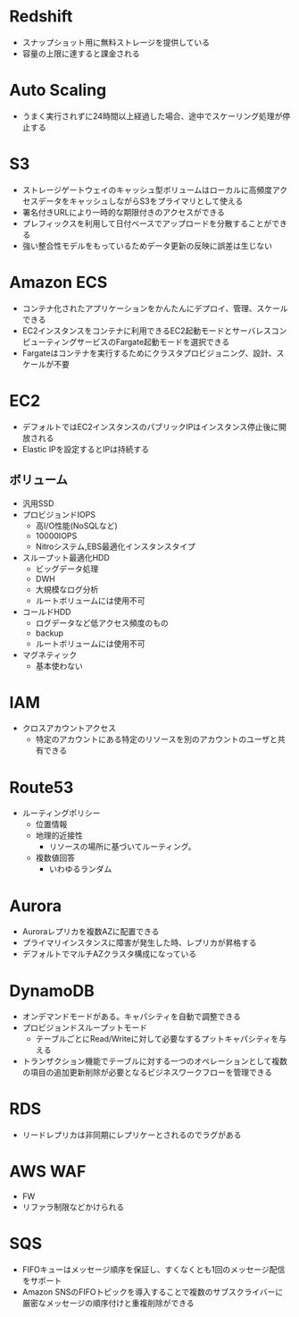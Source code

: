 # Redshift

* スナップショット用に無料ストレージを提供している
* 容量の上限に達すると課金される

# Auto Scaling

* うまく実行されずに24時間以上経過した場合、途中でスケーリング処理が停止する

# S3

* ストレージゲートウェイのキャッシュ型ボリュームはローカルに高頻度アクセスデータをキャッシュしながらS3をプライマリとして使える
* 署名付きURLにより一時的な期限付きのアクセスができる
* プレフィックスを利用して日付ベースでアップロードを分散することができる
* 強い整合性モデルをもっているためデータ更新の反映に誤差は生じない


# Amazon ECS

* コンテナ化されたアプリケーションをかんたんにデプロイ、管理、スケールできる
* EC2インスタンスをコンテナに利用できるEC2起動モードとサーバレスコンピューティングサービスのFargate起動モードを選択できる
* Fargateはコンテナを実行するためにクラスタプロビジョニング、設計、スケールが不要

# EC2

* デフォルトではEC2インスタンスのパブリックIPはインスタンス停止後に開放される
* Elastic IPを設定するとIPは持続する

## ボリューム

* 汎用SSD
* プロビジョンドIOPS
  * 高I/O性能(NoSQLなど)
  * 10000IOPS
  * Nitroシステム,EBS最適化インスタンスタイプ
* スループット最適化HDD
  * ビッグデータ処理
  * DWH
  * 大規模なログ分析
  * ルートボリュームには使用不可
* コールドHDD
  * ログデータなど低アクセス頻度のもの
  * backup
  * ルートボリュームには使用不可
* マグネティック
  * 基本使わない

# IAM

* クロスアカウントアクセス
  * 特定のアカウントにある特定のリソースを別のアカウントのユーザと共有できる

# Route53

* ルーティングポリシー
  * 位置情報
  * 地理的近接性
    * リソースの場所に基づいてルーティング。
  * 複数値回答
    * いわゆるランダム

# Aurora

* Auroraレプリカを複数AZに配置できる
* プライマリインスタンスに障害が発生した時、レプリカが昇格する
* デフォルトでマルチAZクラスタ構成になっている

# DynamoDB

* オンデマンドモードがある。キャパシティを自動で調整できる
* プロビジョンドスループットモード
  * テーブルごとにRead/Writeに対して必要なするプットキャパシティを与える
* トランザクション機能でテーブルに対する一つのオペレーションとして複数の項目の追加更新削除が必要となるビジネスワークフローを管理できる

# RDS

* リードレプリカは非同期にレプリケーとされるのでラグがある

# AWS WAF
* FW
* リファラ制限などかけられる

# SQS
* FIFOキューはメッセージ順序を保証し、すくなくとも1回のメッセージ配信をサポート
* Amazon SNSのFIFOトピックを導入することで複数のサブスクライバーに厳密なメッセージの順序付けと重複削除ができる